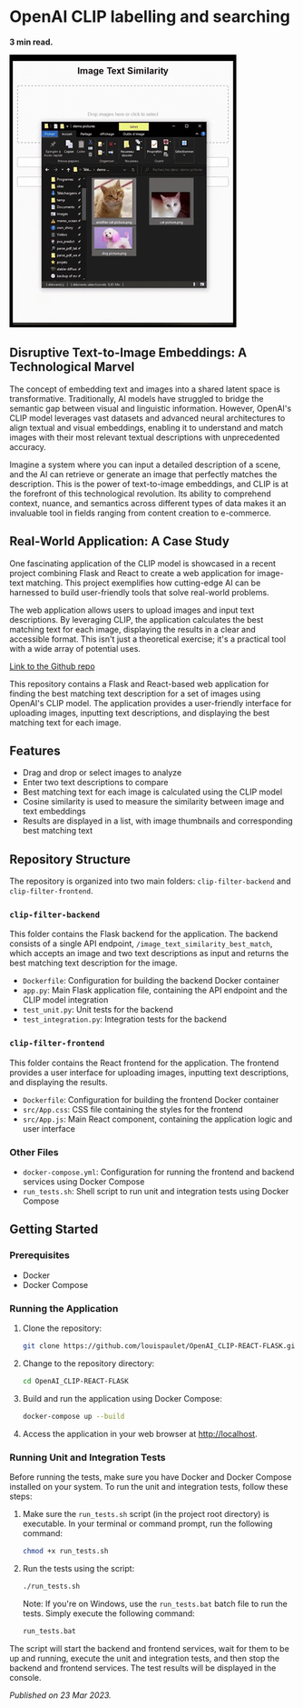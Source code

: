 # OpenAI CLIP labelling and searching

**3 min read.**

![a gif](./../post_images/openai_clip.gif)

## Disruptive Text-to-Image Embeddings: A Technological Marvel
The concept of embedding text and images into a shared latent space is transformative. Traditionally, AI models have struggled to bridge the semantic gap between visual and linguistic information. However, OpenAI's CLIP model leverages vast datasets and advanced neural architectures to align textual and visual embeddings, enabling it to understand and match images with their most relevant textual descriptions with unprecedented accuracy.

Imagine a system where you can input a detailed description of a scene, and the AI can retrieve or generate an image that perfectly matches the description. This is the power of text-to-image embeddings, and CLIP is at the forefront of this technological revolution. Its ability to comprehend context, nuance, and semantics across different types of data makes it an invaluable tool in fields ranging from content creation to e-commerce.

## Real-World Application: A Case Study
One fascinating application of the CLIP model is showcased in a recent project combining Flask and React to create a web application for image-text matching. This project exemplifies how cutting-edge AI can be harnessed to build user-friendly tools that solve real-world problems.

The web application allows users to upload images and input text descriptions. By leveraging CLIP, the application calculates the best matching text for each image, displaying the results in a clear and accessible format. This isn't just a theoretical exercise; it's a practical tool with a wide array of potential uses.

[Link to the Github repo](https://github.com/louispaulet/OpenAI_CLIP-REACT-FLASK)

This repository contains a Flask and React-based web application for finding the best matching text description for a set of images using OpenAI's CLIP model. The application provides a user-friendly interface for uploading images, inputting text descriptions, and displaying the best matching text for each image.

## Features 

- Drag and drop or select images to analyze
- Enter two text descriptions to compare
- Best matching text for each image is calculated using the CLIP model
- Cosine similarity is used to measure the similarity between image and text embeddings
- Results are displayed in a list, with image thumbnails and corresponding best matching text

## Repository Structure 

The repository is organized into two main folders: `clip-filter-backend` and `clip-filter-frontend`.

### `clip-filter-backend` 

This folder contains the Flask backend for the application. The backend consists of a single API endpoint, `/image_text_similarity_best_match`, which accepts an image and two text descriptions as input and returns the best matching text description for the image.

- `Dockerfile`: Configuration for building the backend Docker container
- `app.py`: Main Flask application file, containing the API endpoint and the CLIP model integration
- `test_unit.py`: Unit tests for the backend
- `test_integration.py`: Integration tests for the backend

### `clip-filter-frontend` 

This folder contains the React frontend for the application. The frontend provides a user interface for uploading images, inputting text descriptions, and displaying the results.

- `Dockerfile`: Configuration for building the frontend Docker container
- `src/App.css`: CSS file containing the styles for the frontend
- `src/App.js`: Main React component, containing the application logic and user interface

### Other Files 

- `docker-compose.yml`: Configuration for running the frontend and backend services using Docker Compose
- `run_tests.sh`: Shell script to run unit and integration tests using Docker Compose

## Getting Started 

### Prerequisites 

- Docker
- Docker Compose

### Running the Application 

1. Clone the repository:

    ```bash
    git clone https://github.com/louispaulet/OpenAI_CLIP-REACT-FLASK.git
    ```

2. Change to the repository directory:

    ```bash
    cd OpenAI_CLIP-REACT-FLASK
    ```

3. Build and run the application using Docker Compose:

    ```bash
    docker-compose up --build
    ```

4. Access the application in your web browser at [http://localhost](http://localhost).

### Running Unit and Integration Tests 

Before running the tests, make sure you have Docker and Docker Compose installed on your system. To run the unit and integration tests, follow these steps:

1. Make sure the `run_tests.sh` script (in the project root directory) is executable. In your terminal or command prompt, run the following command:

    ```bash
    chmod +x run_tests.sh
    ```

2. Run the tests using the script:

    ```bash
    ./run_tests.sh
    ```

    Note: If you're on Windows, use the `run_tests.bat` batch file to run the tests. Simply execute the following command:

    ```bash
    run_tests.bat
    ```

The script will start the backend and frontend services, wait for them to be up and running, execute the unit and integration tests, and then stop the backend and frontend services. The test results will be displayed in the console.



*Published on 23 Mar 2023.*
